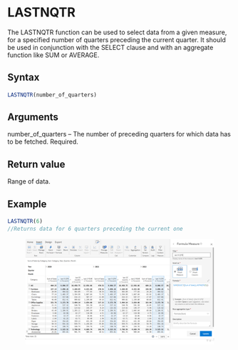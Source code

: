 # LASTNQTR

The LASTNQTR function can be used to select data from a given measure, for a specified number of quarters preceding the current quarter. It should be used in conjunction with the SELECT clause and with an aggregate function like SUM or AVERAGE.&#x20;

## Syntax

```javascript
LASTNQTR(number_of_quarters)
```

## Arguments

number\_of\_quarters – The number of preceding quarters for which data has to be fetched. Required.

## Return value

Range of data.

## Example

```javascript
LASTNQTR(6) 
//Returns data for 6 quarters preceding the current one
```

<figure><img src="../../.gitbook/assets/image (8) (1) (1) (1) (1) (1) (1) (1) (1) (1) (1) (1) (1) (1) (1) (1).png" alt=""><figcaption></figcaption></figure>
